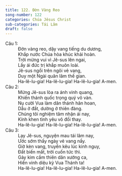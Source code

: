 ```yaml
---
title: 122. Đờn Vàng Reo
song-number: 122
categories: Chúa Jêsus Christ
sub-categories: Tái Lâm
draft: false
---
```

<dl><dt>Câu 1:</dt><dd data-verse="1">Đờn vàng reo, dậy vang tiếng du dương, <br/>Khắp nước Chúa hòa khúc khải hoàn. <br/>Trời mừng vui vì Jê-sus lên ngai, <br/>Lấy ái đức trị khắp muôn loài. <br/>Jê-sus ngồi trên ngôi vẻ vang, <br/>Duy một Ngài quân lâm thế gian. <br/>Ha-lê-lu-gia! Ha-lê-lu-gia! Ha-lê-lu-gia! A-men. </dd><dt>Câu 2:</dt><dd data-verse="2">Mừng Jê-sus lòa ra ánh vinh quang, <br/>Khiến thánh quốc trọng quý vô vàn. <br/>Nụ cười Vua làm dân thánh hân hoan, <br/>Dẫu ở đất, dường ở thiên đàng. <br/>Chúng tôi nghiệm tâm nhận ái nay, <br/>Kính khen tình yêu vô đối thay. <br/>Ha-lê-lu-gia! Ha-lê-lu-gia! Ha-lê-lu-gia! A-men. </dd><dt>Câu 3:</dt><dd data-verse="3">Lạy Jê-sus, nguyện mau tái lâm nay, <br/>Ước sớm thấy ngày vẻ vang nầy. <br/>Giờ kèn vang, truyền kêu lúc kinh nguy, <br/>Đất biến mất, trời cuốn tức thì. <br/>Gảy kim cầm thiên dân xướng ca, <br/>Hiển vinh diệu kỳ Vua Thánh ta! <br/>Ha-lê-lu-gia! Ha-lê-lu-gia! Ha-lê-lu-gia! A-men. </dd></dl>
